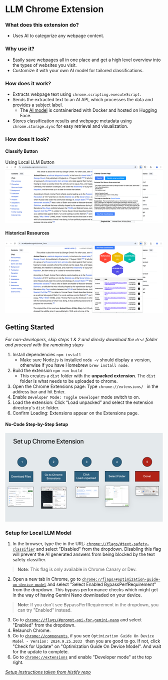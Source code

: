 # LLM Chrome Extension

### What does this extension do?
* Uses AI to categorize any webpage content.

### Why use it?
* Easily save webpages all in one place and get a high level overview into the types of websites you visit.
* Customize it with your own AI model for tailored classifications.

### How does it work?
* Extracts webpage text using `chrome.scripting.executeScript`.
* Sends the extracted text to an AI API, which processes the data and provides a subject label.
    * The [AI model](https://huggingface.co/spaces/pleonova/subject_matter/blob/main/app.py) is containerized with Docker and hosted on Hugging Face.
* Stores classification results and webpage metadata using `chrome.storage.sync` for easy retrieval and visualization.

### How does it look?

#### Classify Button
Using Local LLM Button
![Summary Visualization](screenshots/20241220/1_local_model.png)

#### Historical Resources
![History](screenshots/20241220/2_history.png)

## Getting Started

*For non-developers, skip steps 1 & 2 and direcly download the `dist` folder and proceed with the remaining steps*

1. Install dependencies `npm install`
    * Make sure Node.js is installed `node -v` should display a version, otherwise if you have Homebrew `brew install node`.
2. Build the extension `npm run build`
    * This creates a `dist` folder with the **unpacked extension**. The `dist` folder is what needs to be uploaded to chrome.
3. Open the Chrome Extensions page: Type `chrome://extensions/ ` in the address bar and hit Enter.
4. Enable `Developer Mode: Toggle Developer` mode switch to on.
5. Load the extension: Click “Load unpacked” and select the extension directory's `dist` folder.
6. Confirm Loading: Extensions appear on the Extensions page.

#### No-Code Step-by-Step Setup

![Instructions](screenshots/20241122/chrome_extension_step_by_step.png)


### Setup for Local LLM Model

1. In the browser, type the in the URL: [`chrome://flags/#text-safety-classifier`](chrome://flags/#text-safety-classifier) and select "Disabled" from the dropdown. Disabling this flag will prevent the AI generated answers from being blocked by the text safety classifier.
> **Note**: This flag is only available in Chrome Canary or Dev.
2. Open a new tab in Chrome, go to [`chrome://flags/#optimization-guide-on-device-model`](chrome://flags/#optimization-guide-on-device-model) and select "Select Enabled BypassPerfRequirement" from the dropdown.
This bypass performance checks which might get in the way of having Gemini Nano downloaded on your device.
> **Note**: If you don't see BypassPerfRequirement in the dropdown, you can try "Enabled" instead.
3. Go to [`chrome://flags/#prompt-api-for-gemini-nano`](chrome://flags/#prompt-api-for-gemini-nano) and select "Enabled" from the dropdown.
4. Relaunch Chrome.
5. Go to [`chrome://components`](chrome://components), if you see `Optimization Guide On Device Model - Version: 2024.9.25.2033
` then you are good to go. If not, click "Check for Update" on "Optimization Guide On Device Model". And wait for the update to complete.
6. Go to [`chrome://extensions`](chrome://extensions) and enable "Developer mode" at the top right.

[*Setup Instructions taken from histify repo*](https://github.com/Dnouv/histify/blob/main/README.md)
